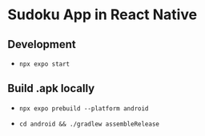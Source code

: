 # Sudoku App in React Native

## Development

- `npx expo start`

## Build .apk locally

- `npx expo prebuild --platform android`

- `cd android && ./gradlew assembleRelease`
